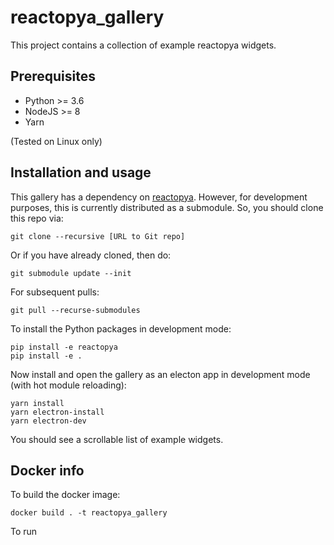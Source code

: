 # reactopya_gallery

This project contains a collection of example reactopya widgets.

## Prerequisites

* Python >= 3.6
* NodeJS >= 8
* Yarn

(Tested on Linux only)

## Installation and usage

This gallery has a dependency on [reactopya](https://github.com/flatironinstitute/reactopya). However, for development purposes, this is currently distributed as a submodule. So, you should clone this repo via:

```
git clone --recursive [URL to Git repo]
```

Or if you have already cloned, then do:

```
git submodule update --init
```

For subsequent pulls:

```
git pull --recurse-submodules
```


To install the Python packages in development mode:

```
pip install -e reactopya
pip install -e .
```

Now install and open the gallery as an electon app in development mode (with hot module reloading):

```
yarn install
yarn electron-install
yarn electron-dev
```

You should see a scrollable list of example widgets.

## Docker info

To build the docker image:

```
docker build . -t reactopya_gallery
```

To run 